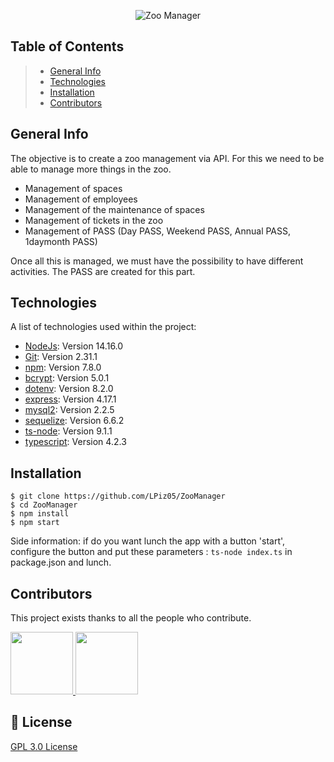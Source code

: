 [comment]: <> (![Zoo Manager]&#40;https://i.ibb.co/rtxbGps/coollogo-com-1544035.png&#41;)
<p align="center">
    <img src="https://i.ibb.co/rtxbGps/coollogo-com-1544035.png" alt="Zoo Manager" />
</p>

[comment]: <> ([![GPLv3 License][license-src]][license-href])

## Table of Contents
[comment]: <> (***)

> * [General Info](#general-info)
> * [Technologies](#technologies)
> * [Installation](#installation)
> * [Contributors](#contributors)

[comment]: <> (> * [Collaboration]&#40;#collaboration&#41;)

[comment]: <> (> * [FAQs]&#40;#faqs&#41;)


## General Info
[comment]: <> (***)

The objective is to create a zoo management via API.
For this we need to be able to manage more things in the zoo.
* Management of spaces
* Management of employees
* Management of the maintenance of spaces
* Management of tickets in the zoo
* Management of PASS (Day PASS, Weekend PASS, Annual PASS, 1daymonth PASS)

Once all this is managed, we must have the possibility to have different activities.
The PASS are created for this part.

## Technologies
[comment]: <> (***)

A list of technologies used within the project:
* [NodeJs](https://nodejs.org/en/download/): Version 14.16.0
* [Git](https://git-scm.com/downloads): Version 2.31.1
* [npm](https://www.npmjs.com/): Version 7.8.0
* [bcrypt](https://www.npmjs.com/package/bcrypt): Version 5.0.1
* [dotenv](https://www.npmjs.com/package/dotenv): Version 8.2.0
* [express](https://www.npmjs.com/package/express): Version 4.17.1
* [mysql2](https://www.npmjs.com/package/mysql2): Version 2.2.5
* [sequelize](https://www.npmjs.com/package/sequelize): Version 6.6.2
* [ts-node](https://www.npmjs.com/package/ts-node): Version 9.1.1
* [typescript](https://www.npmjs.com/package/typescript): Version 4.2.3

## Installation
[comment]: <> (***)
```
$ git clone https://github.com/LPiz05/ZooManager
$ cd ZooManager
$ npm install
$ npm start
```
Side information: if do you want lunch the app with a button 'start', configure the button and put these parameters : ```ts-node index.ts``` in package.json and lunch.

[comment]: <> (## Collaboration)

[comment]: <> (***)

[comment]: <> (Give instructions on how to collaborate with your project.)

[comment]: <> (> Maybe you want to write a quote in this part.)

[comment]: <> (> It should go over several rows?)

[comment]: <> (> This is how you do it.)

[comment]: <> (## FAQs)

[comment]: <> (***)

[comment]: <> (A list of frequently asked questions)

## Contributors

This project exists thanks to all the people who contribute.

<a href="https://github.com/LPiz05/ZooManager/graphs/contributors">
    <img src="https://zupimages.net/up/21/15/yc46.png" alt="" width="100" />
</a>
<a href="https://github.com/LPiz05/ZooManager/graphs/contributors">
    <img src="https://zupimages.net/up/21/15/r9o2.png" alt="" width="100" />
</a>

[comment]: <> ([![]&#40;https://github.com/remarkablemark.png?size=100&#41;]&#40;https://github.com/LPiz05/ZooManager/graphs/contributors&#41;)

## 📑 License
[comment]: <> (***)

[GPL 3.0 License](https://www.gnu.org/licenses/gpl-3.0.html)

<!-- Badges -->
[license-src]: https://img.shields.io/badge/License-GPL%20v3-yellow.svg
[license-href]: https://www.gnu.org/licenses/gpl-3.0.html

